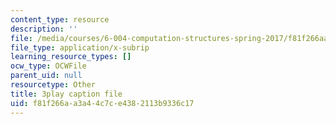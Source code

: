 ```yaml
---
content_type: resource
description: ''
file: /media/courses/6-004-computation-structures-spring-2017/f81f266aa3a44c7ce4382113b9336c17_0Q6kYWnhaks.srt
file_type: application/x-subrip
learning_resource_types: []
ocw_type: OCWFile
parent_uid: null
resourcetype: Other
title: 3play caption file
uid: f81f266a-a3a4-4c7c-e438-2113b9336c17
---
```

